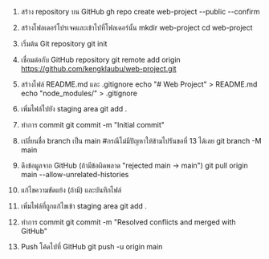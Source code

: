 1. สร้าง repository บน GitHub
gh repo create web-project --public --confirm

2. สร้างโฟลเดอร์โปรเจคและเข้าไปที่โฟลเดอร์นั้น
mkdir web-project
cd web-project

3. เริ่มต้น Git repository
git init

4. เชื่อมต่อกับ GitHub repository
git remote add origin https://github.com/kengklaubu/web-project.git

5. สร้างไฟล์ README.md และ .gitignore
echo "# Web Project" > README.md
echo "node_modules/" > .gitignore

6. เพิ่มไฟล์ไปยัง staging area
git add .

7. ทำการ commit
git commit -m "Initial commit"

8. เปลี่ยนชื่อ branch เป็น main  #กรณีไม่มีปัญหาให้ข้ามไปรันขอที่ 13 ได้เลย
git branch -M main

9. ดึงข้อมูลจาก GitHub (ถ้ามีข้อผิดพลาด "rejected main -> main")
git pull origin main --allow-unrelated-histories

10. แก้ไขความขัดแย้ง (ถ้ามี) และบันทึกไฟล์

11. เพิ่มไฟล์ที่ถูกแก้ไขเข้า staging area
git add .

12. ทำการ commit
git commit -m "Resolved conflicts and merged with GitHub"

13. Push โค้ดไปที่ GitHub
git push -u origin main
